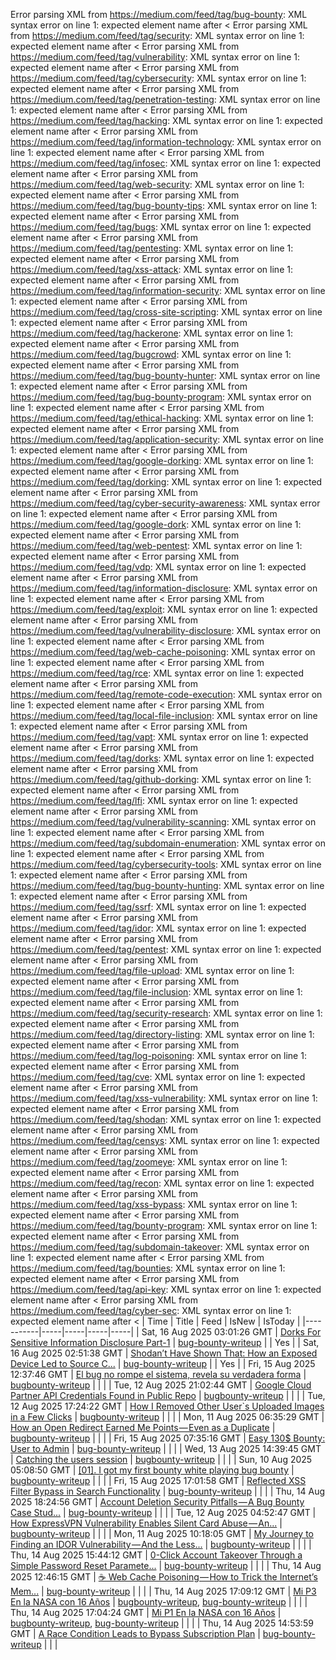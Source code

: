 Error parsing XML from https://medium.com/feed/tag/bug-bounty: XML syntax error on line 1: expected element name after <
Error parsing XML from https://medium.com/feed/tag/security: XML syntax error on line 1: expected element name after <
Error parsing XML from https://medium.com/feed/tag/vulnerability: XML syntax error on line 1: expected element name after <
Error parsing XML from https://medium.com/feed/tag/cybersecurity: XML syntax error on line 1: expected element name after <
Error parsing XML from https://medium.com/feed/tag/penetration-testing: XML syntax error on line 1: expected element name after <
Error parsing XML from https://medium.com/feed/tag/hacking: XML syntax error on line 1: expected element name after <
Error parsing XML from https://medium.com/feed/tag/information-technology: XML syntax error on line 1: expected element name after <
Error parsing XML from https://medium.com/feed/tag/infosec: XML syntax error on line 1: expected element name after <
Error parsing XML from https://medium.com/feed/tag/web-security: XML syntax error on line 1: expected element name after <
Error parsing XML from https://medium.com/feed/tag/bug-bounty-tips: XML syntax error on line 1: expected element name after <
Error parsing XML from https://medium.com/feed/tag/bugs: XML syntax error on line 1: expected element name after <
Error parsing XML from https://medium.com/feed/tag/pentesting: XML syntax error on line 1: expected element name after <
Error parsing XML from https://medium.com/feed/tag/xss-attack: XML syntax error on line 1: expected element name after <
Error parsing XML from https://medium.com/feed/tag/information-security: XML syntax error on line 1: expected element name after <
Error parsing XML from https://medium.com/feed/tag/cross-site-scripting: XML syntax error on line 1: expected element name after <
Error parsing XML from https://medium.com/feed/tag/hackerone: XML syntax error on line 1: expected element name after <
Error parsing XML from https://medium.com/feed/tag/bugcrowd: XML syntax error on line 1: expected element name after <
Error parsing XML from https://medium.com/feed/tag/bug-bounty-hunter: XML syntax error on line 1: expected element name after <
Error parsing XML from https://medium.com/feed/tag/bug-bounty-program: XML syntax error on line 1: expected element name after <
Error parsing XML from https://medium.com/feed/tag/ethical-hacking: XML syntax error on line 1: expected element name after <
Error parsing XML from https://medium.com/feed/tag/application-security: XML syntax error on line 1: expected element name after <
Error parsing XML from https://medium.com/feed/tag/google-dorking: XML syntax error on line 1: expected element name after <
Error parsing XML from https://medium.com/feed/tag/dorking: XML syntax error on line 1: expected element name after <
Error parsing XML from https://medium.com/feed/tag/cyber-security-awareness: XML syntax error on line 1: expected element name after <
Error parsing XML from https://medium.com/feed/tag/google-dork: XML syntax error on line 1: expected element name after <
Error parsing XML from https://medium.com/feed/tag/web-pentest: XML syntax error on line 1: expected element name after <
Error parsing XML from https://medium.com/feed/tag/vdp: XML syntax error on line 1: expected element name after <
Error parsing XML from https://medium.com/feed/tag/information-disclosure: XML syntax error on line 1: expected element name after <
Error parsing XML from https://medium.com/feed/tag/exploit: XML syntax error on line 1: expected element name after <
Error parsing XML from https://medium.com/feed/tag/vulnerability-disclosure: XML syntax error on line 1: expected element name after <
Error parsing XML from https://medium.com/feed/tag/web-cache-poisoning: XML syntax error on line 1: expected element name after <
Error parsing XML from https://medium.com/feed/tag/rce: XML syntax error on line 1: expected element name after <
Error parsing XML from https://medium.com/feed/tag/remote-code-execution: XML syntax error on line 1: expected element name after <
Error parsing XML from https://medium.com/feed/tag/local-file-inclusion: XML syntax error on line 1: expected element name after <
Error parsing XML from https://medium.com/feed/tag/vapt: XML syntax error on line 1: expected element name after <
Error parsing XML from https://medium.com/feed/tag/dorks: XML syntax error on line 1: expected element name after <
Error parsing XML from https://medium.com/feed/tag/github-dorking: XML syntax error on line 1: expected element name after <
Error parsing XML from https://medium.com/feed/tag/lfi: XML syntax error on line 1: expected element name after <
Error parsing XML from https://medium.com/feed/tag/vulnerability-scanning: XML syntax error on line 1: expected element name after <
Error parsing XML from https://medium.com/feed/tag/subdomain-enumeration: XML syntax error on line 1: expected element name after <
Error parsing XML from https://medium.com/feed/tag/cybersecurity-tools: XML syntax error on line 1: expected element name after <
Error parsing XML from https://medium.com/feed/tag/bug-bounty-hunting: XML syntax error on line 1: expected element name after <
Error parsing XML from https://medium.com/feed/tag/ssrf: XML syntax error on line 1: expected element name after <
Error parsing XML from https://medium.com/feed/tag/idor: XML syntax error on line 1: expected element name after <
Error parsing XML from https://medium.com/feed/tag/pentest: XML syntax error on line 1: expected element name after <
Error parsing XML from https://medium.com/feed/tag/file-upload: XML syntax error on line 1: expected element name after <
Error parsing XML from https://medium.com/feed/tag/file-inclusion: XML syntax error on line 1: expected element name after <
Error parsing XML from https://medium.com/feed/tag/security-research: XML syntax error on line 1: expected element name after <
Error parsing XML from https://medium.com/feed/tag/directory-listing: XML syntax error on line 1: expected element name after <
Error parsing XML from https://medium.com/feed/tag/log-poisoning: XML syntax error on line 1: expected element name after <
Error parsing XML from https://medium.com/feed/tag/cve: XML syntax error on line 1: expected element name after <
Error parsing XML from https://medium.com/feed/tag/xss-vulnerability: XML syntax error on line 1: expected element name after <
Error parsing XML from https://medium.com/feed/tag/shodan: XML syntax error on line 1: expected element name after <
Error parsing XML from https://medium.com/feed/tag/censys: XML syntax error on line 1: expected element name after <
Error parsing XML from https://medium.com/feed/tag/zoomeye: XML syntax error on line 1: expected element name after <
Error parsing XML from https://medium.com/feed/tag/recon: XML syntax error on line 1: expected element name after <
Error parsing XML from https://medium.com/feed/tag/xss-bypass: XML syntax error on line 1: expected element name after <
Error parsing XML from https://medium.com/feed/tag/bounty-program: XML syntax error on line 1: expected element name after <
Error parsing XML from https://medium.com/feed/tag/subdomain-takeover: XML syntax error on line 1: expected element name after <
Error parsing XML from https://medium.com/feed/tag/bounties: XML syntax error on line 1: expected element name after <
Error parsing XML from https://medium.com/feed/tag/api-key: XML syntax error on line 1: expected element name after <
Error parsing XML from https://medium.com/feed/tag/cyber-sec: XML syntax error on line 1: expected element name after <
| Time | Title | Feed | IsNew | IsToday |
|-----------|-----|-----|-----|-----|
| Sat, 16 Aug 2025 03:01:26 GMT | [Dorks For Sensitive Information Disclosure Part-1](https://freedium.cfd/https://medium.com/p/185e19512f33) | [bug-bounty-writeup](https://medium.com/feed/tag/bug-bounty-writeup) |  | Yes |
| Sat, 16 Aug 2025 02:51:38 GMT | [Shodan’t Have Shown That: How an Exposed Device Led to Source C...](https://freedium.cfd/https://medium.com/p/3371c1160439) | [bug-bounty-writeup](https://medium.com/feed/tag/bug-bounty-writeup) |  | Yes |
| Fri, 15 Aug 2025 12:37:46 GMT | [El bug no rompe el sistema, revela su verdadera forma](https://freedium.cfd/https://medium.com/p/b763831a5398) | [bugbounty-writeup](https://medium.com/feed/tag/bugbounty-writeup) |  |  |
| Tue, 12 Aug 2025 21:02:44 GMT | [Google Cloud Partner API Credentials Found in Public Repo](https://freedium.cfd/https://medium.com/p/45517dc54213) | [bugbounty-writeup](https://medium.com/feed/tag/bugbounty-writeup) |  |  |
| Tue, 12 Aug 2025 17:24:22 GMT | [How I Removed Other User`s Uploaded Images in a Few Clicks](https://freedium.cfd/https://medium.com/p/fdeb6355458b) | [bugbounty-writeup](https://medium.com/feed/tag/bugbounty-writeup) |  |  |
| Mon, 11 Aug 2025 06:35:29 GMT | [How an Open Redirect Earned Me Points — Even as a Duplicate](https://freedium.cfd/https://medium.com/p/541d442f5516) | [bugbounty-writeup](https://medium.com/feed/tag/bugbounty-writeup) |  |  |
| Fri, 15 Aug 2025 07:35:16 GMT | [Easy 130$ Bounty: User to Admin](https://freedium.cfd/https://medium.com/p/fe9340ff9bd3) | [bug-bounty-writeup](https://medium.com/feed/tag/bug-bounty-writeup) |  |  |
| Wed, 13 Aug 2025 14:39:45 GMT | [Catching the users session](https://freedium.cfd/https://medium.com/p/84278a4c1efe) | [bugbounty-writeup](https://medium.com/feed/tag/bugbounty-writeup) |  |  |
| Sun, 10 Aug 2025 05:08:50 GMT | [\[01\]. I got my first bounty white playing bug bounty](https://freedium.cfd/https://medium.com/p/52acfd9fbc0e) | [bugbounty-writeup](https://medium.com/feed/tag/bugbounty-writeup) |  |  |
| Fri, 15 Aug 2025 17:01:58 GMT | [Reflected XSS Filter Bypass in Search Functionality](https://freedium.cfd/https://medium.com/p/be2d511e7621) | [bug-bounty-writeup](https://medium.com/feed/tag/bug-bounty-writeup) |  |  |
| Thu, 14 Aug 2025 18:24:56 GMT | [Account Deletion Security Pitfalls — A Bug Bounty Case Stud...](https://freedium.cfd/https://medium.com/p/8ab8fe7ac8f5) | [bug-bounty-writeup](https://medium.com/feed/tag/bug-bounty-writeup) |  |  |
| Tue, 12 Aug 2025 04:52:47 GMT | [How ExpressVPN Vulnerability Enables Silent Card Abuse — An...](https://freedium.cfd/https://medium.com/p/7650a0b7a304) | [bugbounty-writeup](https://medium.com/feed/tag/bugbounty-writeup) |  |  |
| Mon, 11 Aug 2025 10:18:05 GMT | [ My Journey to Finding an IDOR Vulnerability — And the Less...](https://freedium.cfd/https://medium.com/p/06df46b386a8) | [bugbounty-writeup](https://medium.com/feed/tag/bugbounty-writeup) |  |  |
| Thu, 14 Aug 2025 15:44:12 GMT | [0-Click Account Takeover Through a Simple Password Reset Paramete...](https://freedium.cfd/https://medium.com/p/482ad44019a2) | [bug-bounty-writeup](https://medium.com/feed/tag/bug-bounty-writeup) |  |  |
| Thu, 14 Aug 2025 12:46:15 GMT | [☕ Web Cache Poisoning — How to Trick the Internet’s Mem...](https://freedium.cfd/https://medium.com/p/eea160e6bb89) | [bug-bounty-writeup](https://medium.com/feed/tag/bug-bounty-writeup) |  |  |
| Thu, 14 Aug 2025 17:09:12 GMT | [Mi P3 En la NASA con 16 Años](https://freedium.cfd/https://medium.com/p/b6ba79e1e4af) | [bugbounty-writeup](https://medium.com/feed/tag/bugbounty-writeup), [bug-bounty-writeup](https://medium.com/feed/tag/bug-bounty-writeup) |  |  |
| Thu, 14 Aug 2025 17:04:24 GMT | [Mi P1 En la NASA con 16 Años](https://freedium.cfd/https://medium.com/p/3eba63256d5b) | [bugbounty-writeup](https://medium.com/feed/tag/bugbounty-writeup), [bug-bounty-writeup](https://medium.com/feed/tag/bug-bounty-writeup) |  |  |
| Thu, 14 Aug 2025 14:53:59 GMT | [A Race Condition Leads to Bypass Subscription Plan](https://freedium.cfd/https://medium.com/p/929abae2f355) | [bug-bounty-writeup](https://medium.com/feed/tag/bug-bounty-writeup) |  |  |
